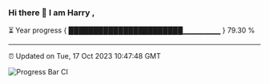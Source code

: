 ### Hi there 👋 I am Harry , 

⏳ Year progress { ███████████████████████▁▁▁▁▁▁▁ } 79.30 %

---

⏰ Updated on Tue, 17 Oct 2023 10:47:48 GMT

![Progress Bar CI](https://github.com/duykhang68/duykhang68/workflows/Progress%20Bar%20CI/badge.svg)
